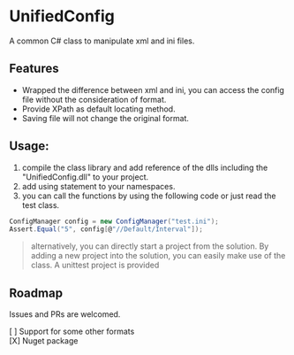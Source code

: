 # UnifiedConfig
A common C# class to manipulate xml and ini files. 

## Features
* Wrapped the difference between xml and ini, you can access the config file without the consideration of format.
* Provide XPath as default locating method.
* Saving file will not change the original format.

## Usage:
1. compile the class library and add reference of the dlls including the "UnifiedConfig.dll" to your project.
2. add using statement to your namespaces.
3. you can call the functions by using the following code or just read the test class.

```C#
ConfigManager config = new ConfigManager("test.ini");
Assert.Equal("5", config[@"//Default/Interval"]);
```

> alternatively, you can directly start a project from the solution. By adding a new project into the solution, you can easily make use of the class. A unittest project is provided

## Roadmap

Issues and PRs are welcomed.

[ ] Support for some other formats  
[X] Nuget package